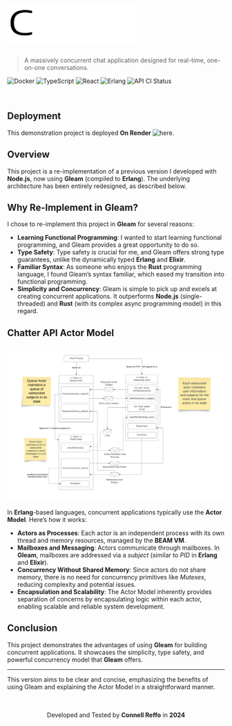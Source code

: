 # <img style="width: 300px" src="web/public/logo.png">

> A massively concurrent chat application designed for real-time, one-on-one conversations.

![Docker](https://img.shields.io/badge/docker-%230db7ed.svg?style=for-the-badge&logo=docker&logoColor=white)
![TypeScript](https://img.shields.io/badge/typescript-%23007ACC.svg?style=for-the-badge&logo=typescript&logoColor=white)
![React](https://img.shields.io/badge/react-%2320232a.svg?style=for-the-badge&logo=react&logoColor=%2361DAFB)
![Erlang](https://img.shields.io/badge/Erlang+Gleam-white.svg?style=for-the-badge&logo=erlang&logoColor=a90533)
![API CI Status](https://img.shields.io/github/actions/workflow/status/connellr023/chatter-reborn/api_ci.yml?style=for-the-badge&logo=erlang)

<br />

## Deployment

This demonstration project is deployed **On Render** ![here](https://chatter-5dkr.onrender.com/).

## Overview

This project is a re-implementation of a previous version I developed with **Node.js**, now using **Gleam** (compiled to **Erlang**). The underlying architecture has been entirely redesigned, as described below.

## Why Re-Implement in Gleam?

I chose to re-implement this project in **Gleam** for several reasons:

- **Learning Functional Programming**: I wanted to start learning functional programming, and Gleam provides a great opportunity to do so.
- **Type Safety**: Type safety is crucial for me, and Gleam offers strong type guarantees, unlike the dynamically typed **Erlang** and **Elixir**.
- **Familiar Syntax**: As someone who enjoys the **Rust** programming language, I found Gleam’s syntax familiar, which eased my transition into functional programming.
- **Simplicity and Concurrency**: Gleam is simple to pick up and excels at creating concurrent applications. It outperforms **Node.js** (single-threaded) and **Rust** (with its complex async programming model) in this regard.

## Chatter API Actor Model

![Actor Model Diagram](public/diagram.png)

In **Erlang**-based languages, concurrent applications typically use the **Actor Model**. Here’s how it works:

- **Actors as Processes**: Each actor is an independent process with its own thread and memory resources, managed by the **BEAM VM**.
- **Mailboxes and Messaging**: Actors communicate through mailboxes. In **Gleam**, mailboxes are addressed via a *subject* (similar to *PID* in **Erlang** and **Elixir**).
- **Concurrency Without Shared Memory**: Since actors do not share memory, there is no need for concurrency primitives like *Mutexes*, reducing complexity and potential issues.
- **Encapsulation and Scalability**: The Actor Model inherently provides separation of concerns by encapsulating logic within each actor, enabling scalable and reliable system development.

## Conclusion

This project demonstrates the advantages of using **Gleam** for building concurrent applications. It showcases the simplicity, type safety, and powerful concurrency model that **Gleam** offers.

---

This version aims to be clear and concise, emphasizing the benefits of using Gleam and explaining the Actor Model in a straightforward manner.

<br />
<br />

<div align="center">
  Developed and Tested by <b>Connell Reffo</b> in <b>2024</b>
</div>
